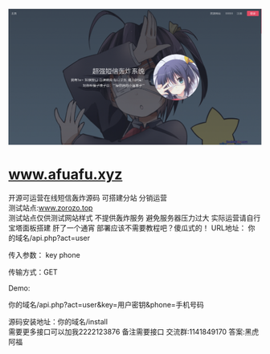 ![image](https://raw.githubusercontent.com/492958301/www.afuafu.xyz/main/%E9%A6%96%E9%A1%B5.png)  
# www.afuafu.xyz  
开源可运营在线短信轰炸源码 可搭建分站 分销运营  
测试站点:www.zorozo.top  
测试站点仅供测试网站样式 不提供轰炸服务 避免服务器压力过大 实际运营请自行宝塔面板搭建
肝了一个通宵 部署应该不需要教程吧？傻瓜式的！
URL地址： 你的域名/api.php?act=user  

传入参数： key phone  

传输方式：GET  

Demo:  

你的域名/api.php?act=user&key=用户密钥&phone=手机号码  

源码安装地址：你的域名/install  
需要更多接口可以加我2222123876 备注需要接口
交流群:1141849170 答案:黑虎阿福
